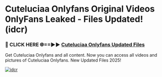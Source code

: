 # Cuteluciaa Onlyfans Original Videos 0nlyFans Leaked - Files Updated! (idcr)

<h3>🔴 CLICK HERE 🌐==►► <a href="https://tinyurl.com/2m67pmp6" rel="nofollow">Cuteluciaa Onlyfans Updated Files</a></h3>

Get Cuteluciaa Onlyfans and all content. Now you can access all videos and pictures of Cuteluciaa Onlyfans. New Updated Files 2025!

[![idcr](https://i.imgur.com/H4QAA4z.gif)](https://tinyurl.com/2m67pmp6)